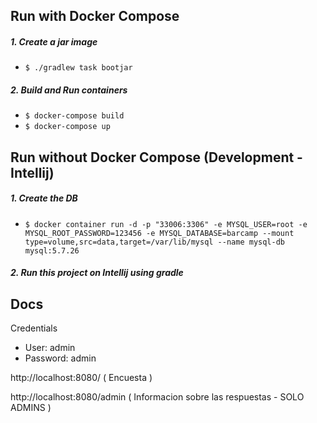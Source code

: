 ## Run with Docker Compose

##### 1. Create a jar image

- ` $ ./gradlew task bootjar `

##### 2. Build and Run containers

- ` $ docker-compose build `
- ` $ docker-compose up `

## Run without Docker Compose (Development - Intellij)

##### 1. Create the DB

- `$ docker container run -d -p "33006:3306" -e MYSQL_USER=root -e MYSQL_ROOT_PASSWORD=123456 -e MYSQL_DATABASE=barcamp --mount type=volume,src=data,target=/var/lib/mysql --name mysql-db mysql:5.7.26`

##### 2. Run this project on Intellij using gradle


## Docs
Credentials
- User:     admin
- Password: admin


http://localhost:8080/  ( Encuesta )

http://localhost:8080/admin  ( Informacion sobre las respuestas - SOLO ADMINS )

